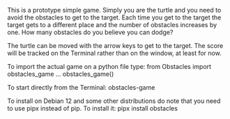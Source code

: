 This is a prototype simple game. Simply you are the turtle and you need to avoid the obstacles to get to the target. Each time you get to the target the target gets to a different place and the number of obstacles increases by one. How many obstacles do you believe you can dodge?

The turtle can be moved with the arrow keys to get to the target. The score will be tracked on the Terminal rather than on the window, at least for now.

To import the actual game on a python file type:
from Obstacles import obstacles_game
...
obstacles_game()

To start directly from the Terminal:
obstacles-game

To install on Debian 12 and some other distributions do note that you need to use pipx instead of pip. To install it:
pipx install obstacles